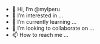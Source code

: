 - 👋 Hi, I’m @mylperu
- 👀 I’m interested in ...
- 🌱 I’m currently learning ...
- 💞️ I’m looking to collaborate on ...
- 📫 How to reach me ...

<!---
mylperu/mylperu is a ✨ special ✨ repository because its `README.md` (this file) appears on your GitHub profile.
You can click the Preview link to take a look at your changes.
--->
